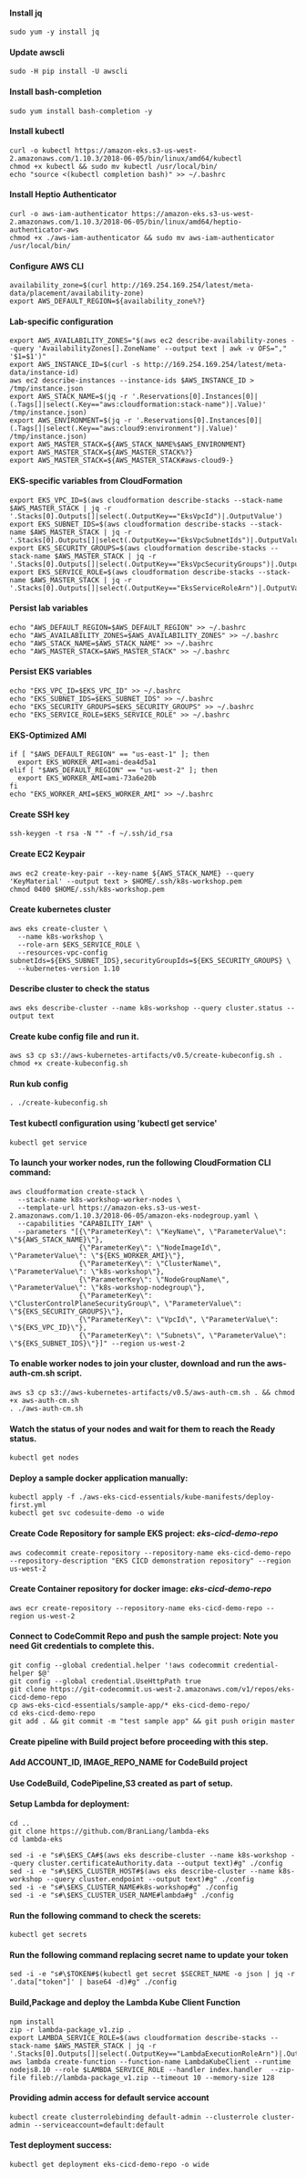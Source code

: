 
#### Install jq 
```
sudo yum -y install jq
```

#### Update awscli
```
sudo -H pip install -U awscli
```

#### Install bash-completion
```
sudo yum install bash-completion -y
```

#### Install kubectl
```
curl -o kubectl https://amazon-eks.s3-us-west-2.amazonaws.com/1.10.3/2018-06-05/bin/linux/amd64/kubectl
chmod +x kubectl && sudo mv kubectl /usr/local/bin/
echo "source <(kubectl completion bash)" >> ~/.bashrc
```

#### Install Heptio Authenticator
```
curl -o aws-iam-authenticator https://amazon-eks.s3-us-west-2.amazonaws.com/1.10.3/2018-06-05/bin/linux/amd64/heptio-authenticator-aws
chmod +x ./aws-iam-authenticator && sudo mv aws-iam-authenticator /usr/local/bin/
```

#### Configure AWS CLI
```
availability_zone=$(curl http://169.254.169.254/latest/meta-data/placement/availability-zone)
export AWS_DEFAULT_REGION=${availability_zone%?}
```

#### Lab-specific configuration
```
export AWS_AVAILABILITY_ZONES="$(aws ec2 describe-availability-zones --query 'AvailabilityZones[].ZoneName' --output text | awk -v OFS="," '$1=$1')"
export AWS_INSTANCE_ID=$(curl -s http://169.254.169.254/latest/meta-data/instance-id)
aws ec2 describe-instances --instance-ids $AWS_INSTANCE_ID > /tmp/instance.json
export AWS_STACK_NAME=$(jq -r '.Reservations[0].Instances[0]|(.Tags[]|select(.Key=="aws:cloudformation:stack-name")|.Value)' /tmp/instance.json)
export AWS_ENVIRONMENT=$(jq -r '.Reservations[0].Instances[0]|(.Tags[]|select(.Key=="aws:cloud9:environment")|.Value)' /tmp/instance.json)
export AWS_MASTER_STACK=${AWS_STACK_NAME%$AWS_ENVIRONMENT}
export AWS_MASTER_STACK=${AWS_MASTER_STACK%?}
export AWS_MASTER_STACK=${AWS_MASTER_STACK#aws-cloud9-}
```

#### EKS-specific variables from CloudFormation
```
export EKS_VPC_ID=$(aws cloudformation describe-stacks --stack-name $AWS_MASTER_STACK | jq -r '.Stacks[0].Outputs[]|select(.OutputKey=="EksVpcId")|.OutputValue')
export EKS_SUBNET_IDS=$(aws cloudformation describe-stacks --stack-name $AWS_MASTER_STACK | jq -r '.Stacks[0].Outputs[]|select(.OutputKey=="EksVpcSubnetIds")|.OutputValue')
export EKS_SECURITY_GROUPS=$(aws cloudformation describe-stacks --stack-name $AWS_MASTER_STACK | jq -r '.Stacks[0].Outputs[]|select(.OutputKey=="EksVpcSecurityGroups")|.OutputValue')
export EKS_SERVICE_ROLE=$(aws cloudformation describe-stacks --stack-name $AWS_MASTER_STACK | jq -r '.Stacks[0].Outputs[]|select(.OutputKey=="EksServiceRoleArn")|.OutputValue')
```

#### Persist lab variables
```
echo "AWS_DEFAULT_REGION=$AWS_DEFAULT_REGION" >> ~/.bashrc
echo "AWS_AVAILABILITY_ZONES=$AWS_AVAILABILITY_ZONES" >> ~/.bashrc
echo "AWS_STACK_NAME=$AWS_STACK_NAME" >> ~/.bashrc
echo "AWS_MASTER_STACK=$AWS_MASTER_STACK" >> ~/.bashrc
```

#### Persist EKS variables
```
echo "EKS_VPC_ID=$EKS_VPC_ID" >> ~/.bashrc
echo "EKS_SUBNET_IDS=$EKS_SUBNET_IDS" >> ~/.bashrc
echo "EKS_SECURITY_GROUPS=$EKS_SECURITY_GROUPS" >> ~/.bashrc
echo "EKS_SERVICE_ROLE=$EKS_SERVICE_ROLE" >> ~/.bashrc
```

#### EKS-Optimized AMI
```
if [ "$AWS_DEFAULT_REGION" == "us-east-1" ]; then
  export EKS_WORKER_AMI=ami-dea4d5a1
elif [ "$AWS_DEFAULT_REGION" == "us-west-2" ]; then
  export EKS_WORKER_AMI=ami-73a6e20b
fi
echo "EKS_WORKER_AMI=$EKS_WORKER_AMI" >> ~/.bashrc
```

#### Create SSH key
```
ssh-keygen -t rsa -N "" -f ~/.ssh/id_rsa
```

#### Create EC2 Keypair
```
aws ec2 create-key-pair --key-name ${AWS_STACK_NAME} --query 'KeyMaterial' --output text > $HOME/.ssh/k8s-workshop.pem
chmod 0400 $HOME/.ssh/k8s-workshop.pem
```

#### Create kubernetes cluster
```
aws eks create-cluster \
  --name k8s-workshop \
  --role-arn $EKS_SERVICE_ROLE \
  --resources-vpc-config subnetIds=${EKS_SUBNET_IDS},securityGroupIds=${EKS_SECURITY_GROUPS} \
  --kubernetes-version 1.10
  ```

 #### Describe cluster to check the status
 ```
 aws eks describe-cluster --name k8s-workshop --query cluster.status --output text
 ```

 #### Create kube config file and run it.
 ```
aws s3 cp s3://aws-kubernetes-artifacts/v0.5/create-kubeconfig.sh . 
chmod +x create-kubeconfig.sh 
```

#### Run kub config
```
. ./create-kubeconfig.sh
```

#### Test  kubectl configuration using 'kubectl get service'
```
kubectl get service
```

#### To launch your worker nodes, run the following CloudFormation CLI command:
```
aws cloudformation create-stack \
  --stack-name k8s-workshop-worker-nodes \
  --template-url https://amazon-eks.s3-us-west-2.amazonaws.com/1.10.3/2018-06-05/amazon-eks-nodegroup.yaml \
  --capabilities "CAPABILITY_IAM" \
  --parameters "[{\"ParameterKey\": \"KeyName\", \"ParameterValue\": \"${AWS_STACK_NAME}\"},
                 {\"ParameterKey\": \"NodeImageId\", \"ParameterValue\": \"${EKS_WORKER_AMI}\"},
                 {\"ParameterKey\": \"ClusterName\", \"ParameterValue\": \"k8s-workshop\"},
                 {\"ParameterKey\": \"NodeGroupName\", \"ParameterValue\": \"k8s-workshop-nodegroup\"},
                 {\"ParameterKey\": \"ClusterControlPlaneSecurityGroup\", \"ParameterValue\": \"${EKS_SECURITY_GROUPS}\"},
                 {\"ParameterKey\": \"VpcId\", \"ParameterValue\": \"${EKS_VPC_ID}\"},
                 {\"ParameterKey\": \"Subnets\", \"ParameterValue\": \"${EKS_SUBNET_IDS}\"}]" --region us-west-2
```

#### To enable worker nodes to join your cluster, download and run the aws-auth-cm.sh script.

```
aws s3 cp s3://aws-kubernetes-artifacts/v0.5/aws-auth-cm.sh . && chmod +x aws-auth-cm.sh
. ./aws-auth-cm.sh
```

#### Watch the status of your nodes and wait for them to reach the Ready status.
```
kubectl get nodes
```

#### Deploy a sample docker application manually:
```
kubectl apply -f ./aws-eks-cicd-essentials/kube-manifests/deploy-first.yml
kubectl get svc codesuite-demo -o wide
```

#### Create Code Repository for sample EKS project: *eks-cicd-demo-repo*
```
aws codecommit create-repository --repository-name eks-cicd-demo-repo --repository-description "EKS CICD demonstration repository" --region us-west-2
```

#### Create Container repository for docker image: *eks-cicd-demo-repo*
```
aws ecr create-repository --repository-name eks-cicd-demo-repo --region us-west-2
```

#### Connect to CodeCommit Repo and push the sample project: Note you need Git credentials to complete this.
```
git config --global credential.helper '!aws codecommit credential-helper $@'
git config --global credential.UseHttpPath true
git clone https://git-codecommit.us-west-2.amazonaws.com/v1/repos/eks-cicd-demo-repo
cp aws-eks-cicd-essentials/sample-app/* eks-cicd-demo-repo/
cd eks-cicd-demo-repo
git add . && git commit -m "test sample app" && git push origin master
```

#### Create pipeline with Build project before proceeding with this step.

#### Add ACCOUNT_ID, IMAGE_REPO_NAME for CodeBuild project

#### Use CodeBuild, CodePipeline,S3 created as part of setup.


#### Setup Lambda for deployment:
```
cd ..
git clone https://github.com/BranLiang/lambda-eks
cd lambda-eks

sed -i -e "s#\$EKS_CA#$(aws eks describe-cluster --name k8s-workshop --query cluster.certificateAuthority.data --output text)#g" ./config
sed -i -e "s#\$EKS_CLUSTER_HOST#$(aws eks describe-cluster --name k8s-workshop --query cluster.endpoint --output text)#g" ./config
sed -i -e "s#\$EKS_CLUSTER_NAME#k8s-workshop#g" ./config
sed -i -e "s#\$EKS_CLUSTER_USER_NAME#lambda#g" ./config
```
#### Run the following command to check the scerets:
```
kubectl get secrets
```

#### Run the following command replacing secret name to update your token
```
sed -i -e "s#\$TOKEN#$(kubectl get secret $SECRET_NAME -o json | jq -r '.data["token"]' | base64 -d)#g" ./config
```

#### Build,Package and deploy the Lambda Kube Client Function 
```
npm install
zip -r lambda-package_v1.zip .
export LAMBDA_SERVICE_ROLE=$(aws cloudformation describe-stacks --stack-name $AWS_MASTER_STACK | jq -r '.Stacks[0].Outputs[]|select(.OutputKey=="LambdaExecutionRoleArn")|.OutputValue')
aws lambda create-function --function-name LambdaKubeClient --runtime nodejs8.10 --role $LAMBDA_SERVICE_ROLE --handler index.handler  --zip-file fileb://lambda-package_v1.zip --timeout 10 --memory-size 128
```

#### Providing admin access for default service account
```
kubectl create clusterrolebinding default-admin --clusterrole cluster-admin --serviceaccount=default:default
```

#### Test deployment success:
```
kubectl get deployment eks-cicd-demo-repo -o wide
```